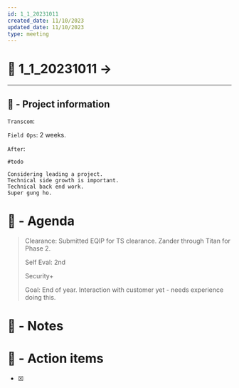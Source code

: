 ```yaml
---
id: 1_1_20231011
created_date: 11/10/2023
updated_date: 11/10/2023
type: meeting
---
```


# 🚀  1_1_20231011 -> 

---
## 📢 - Project information

`Transcom`:


`Field Ops`:  2 weeks. 

`After`: 

	#todo 
	
	Considering leading a project. 
	Technical side growth is important. 
	Technical back end work. 
	Super gung ho. 
	

# 📅 - Agenda

> Clearance: Submitted EQIP for TS clearance. Zander through Titan for Phase 2. 
> 
> Self Eval: 2nd 
> 
> Security+ 
> 
> Goal: End of year. Interaction with customer yet - needs experience doing this. 
# 📝 - Notes


# 💠 - Action items
- [x] 

